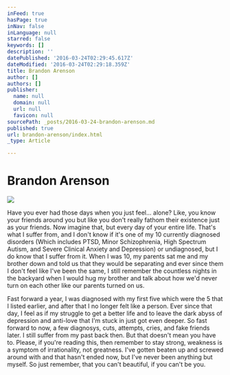```yaml
---
inFeed: true
hasPage: true
inNav: false
inLanguage: null
starred: false
keywords: []
description: ''
datePublished: '2016-03-24T02:29:45.617Z'
dateModified: '2016-03-24T02:29:18.359Z'
title: Brandon Arenson
author: []
authors: []
publisher:
  name: null
  domain: null
  url: null
  favicon: null
sourcePath: _posts/2016-03-24-brandon-arenson.md
published: true
url: brandon-arenson/index.html
_type: Article

---
```

# Brandon Arenson
![](https://the-grid-user-content.s3-us-west-2.amazonaws.com/264d6609-9da6-492e-b34e-b07713931b58.png)

Have you ever had those days when you just feel... alone? Like, you know your friends around you but like you don't really fathom their existence just as your friends. Now imagine that, but every day of your entire life. That's what I suffer from, and I don't know if it's one of my 10 currently diagnosed disorders (Which includes PTSD, Minor Schizophrenia, High Spectrum Autism, and Severe Clinical Anxiety and Depression) or undiagnosed, but I do know that I suffer from it. When I was 10, my parents sat me and my brother down and told us that they would be separating and ever since them I don't feel like I've been the same, I still remember the countless nights in the backyard when I would hug my brother and talk about how we'd never turn on each other like our parents turned on us. 

Fast forward a year, I was diagnosed with my first five which were the 5 that I listed earlier, and after that I no longer felt like a person. Ever since that day, I feel as if my struggle to get a better life and to leave the dark abyss of depression and anti-love that I'm stuck in just got even deeper. So fast forward to now, a few diagnosys, cuts, attempts, cries, and fake friends later. I still suffer from my past back then. But that doesn't mean you have to. Please, if you're reading this, then remember to stay strong, weakness is a symptom of irrationality, not greatness. I've gotten beaten up and screwed around with and that hasn't ended now, but I've never been anything but myself. So just remember, that you can't beautiful, if you can't be you.